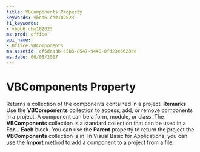 ```yaml
---
title: VBComponents Property
keywords: vbob6.chm102023
f1_keywords:
- vbob6.chm102023
ms.prod: office
api_name:
- Office.VBComponents
ms.assetid: cf5dea3b-e583-8547-9448-0fd23e5623ee
ms.date: 06/08/2017
---
```



# VBComponents Property



Returns a collection of the components contained in a project.
 **Remarks**
Use the  **VBComponents** collection to access, add, or remove components in a project. A component can be a form, module, or class. The **VBComponents** collection is a standard collection that can be used in a **For… Each** block.
You can use the  **Parent** property to return the project the **VBComponents** collection is in.
In Visual Basic for Applications, you can use the  **Import** method to add a component to a project from a file.


